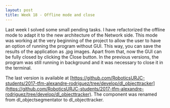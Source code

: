 ```yaml
---
layout: post
title: Week 18 - Offline mode and close
---
```


Last week I solved some small pending tasks. I have refactorized the offline mode to adapt it to the new architecture of the Network side. This mode was working at the very beginning of the project to allow the user to have an option of running the program without GUI. This way, you can save the results of the application as .jpg images. Apart from that, now the GUI can be fully closed by clicking the Close button. In the previous versions, the program was still running in background and it was necessary to close it in the terminal.

The last version is available at [https://github.com/RoboticsURJC-students/2017-tfm-alexandre-rodriguez/tree/develop/dl_objecttracker](https://github.com/RoboticsURJC-students/2017-tfm-alexandre-rodriguez/tree/develop/dl_objecttracker). The component was renamed from dl_objectsegmentator to dl_objecttracker. 

